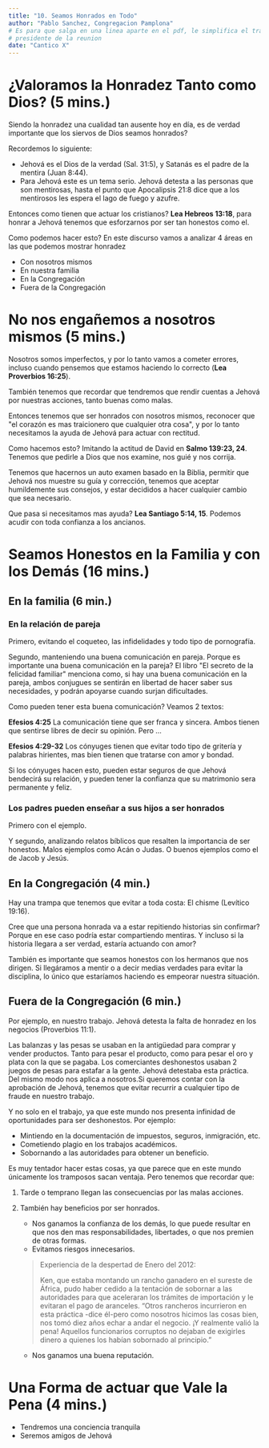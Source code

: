 ```yaml
---
title: "10. Seamos Honrados en Todo"
author: "Pablo Sanchez, Congregacion Pamplona"
# Es para que salga en una linea aparte en el pdf, le simplifica el trabajo al
# presidente de la reunion
date: "Cantico X"
---
```


¿Valoramos la Honradez Tanto como Dios? (5 mins.)
=================================================


<!-- TODO: Poner una introduccion de mas o menos 3 minutos -->

Siendo la honradez una cualidad tan ausente hoy en día, es de verdad importante
que los siervos de Dios seamos honrados?

Recordemos lo siguiente:

* Jehová es el Dios de la verdad (Sal. 31:5), y Satanás es el padre de la
  mentira (Juan 8:44).
* Para Jehová este es un tema serio. Jehová detesta a las personas que son
  mentirosas, hasta el punto que Apocalipsis 21:8 dice que a los mentirosos les
  espera el lago de fuego y azufre.

Entonces como tienen que actuar los cristianos? **Lea Hebreos 13:18**, para
honrar a Jehová tenemos que esforzarnos por ser tan honestos como el.

Como podemos hacer esto? En este discurso vamos a analizar 4 áreas en las que
podemos mostrar honradez

* Con nosotros mismos
* En nuestra familia
* En la Congregación
* Fuera de la Congregación

No nos engañemos a nosotros mismos (5 mins.)
============================================

Nosotros somos imperfectos, y por lo tanto vamos a cometer errores, incluso
cuando pensemos que estamos haciendo lo correcto (**Lea Proverbios 16:25**).

También tenemos que recordar que tendremos que rendir cuentas a Jehová por
nuestras acciones, tanto buenas como malas.

Entonces tenemos que ser honrados con nosotros mismos, reconocer que "el
corazón es mas traicionero que cualquier otra cosa", y por lo tanto necesitamos
la ayuda de Jehová para actuar con rectitud.

Como hacemos esto? Imitando la actitud de David en **Salmo 139:23, 24**.
Tenemos que pedirle a Dios que nos examine, nos guié y nos corrija.

Tenemos que hacernos un auto examen basado en la Biblia, permitir que Jehová
nos muestre su guía y corrección, tenemos que aceptar humildemente sus
consejos, y estar decididos a hacer cualquier cambio que sea necesario.

Que pasa si necesitamos mas ayuda? **Lea Santiago 5:14, 15**. Podemos acudir
con toda confianza a los ancianos.

Seamos Honestos en la Familia y con los Demás (16 mins.)
========================================================

En la familia (6 min.)
----------------------

### En la relación de pareja

Primero, evitando el coqueteo, las infidelidades y todo tipo de pornografía.

Segundo, manteniendo una buena comunicación en pareja. Porque es importante una
buena comunicación en la pareja? El libro "El secreto de la felicidad familiar"
menciona como, si hay una buena comunicación en la pareja, ambos conjugues se
sentirán en libertad de hacer saber sus necesidades, y podrán apoyarse cuando
surjan dificultades.

Como pueden tener esta buena comunicación? Veamos 2 textos:

**Efesios 4:25** La comunicación tiene que ser franca y sincera. Ambos tienen
que sentirse libres de decir su opinión. Pero ...

**Efesios 4:29-32** Los cónyuges tienen que evitar todo tipo de gritería
y palabras hirientes, mas bien tienen que tratarse con amor y bondad.

Si los cónyuges hacen esto, pueden estar seguros de que Jehová bendecirá su
relación, y pueden tener la confianza que su matrimonio sera permanente
y feliz.

### Los padres pueden enseñar a sus hijos a ser honrados

Primero con el ejemplo.

Y segundo, analizando relatos bíblicos que resalten la importancia de ser
honestos. Malos ejemplos como Acán o Judas. O buenos ejemplos como el de Jacob
y Jesús.

En la Congregación (4 min.)
---------------------------

<!--TODO Termina para ocupar mas el tiempo, aunque no se como puedo expandirme
mas-->

Hay una trampa que tenemos que evitar a toda costa: El chisme (Levítico 19:16).

Cree que una persona honrada va a estar repitiendo historias sin confirmar?
Porque en ese caso podría estar compartiendo mentiras. Y incluso si la historia
llegara a ser verdad, estaría actuando con amor?

También es importante que seamos honestos con los hermanos que nos dirigen. Si
llegáramos a mentir o a decir medias verdades para evitar la disciplina, lo
único que estaríamos haciendo es empeorar nuestra situación.

Fuera de la Congregación (6 min.)
---------------------------------

Por ejemplo, en nuestro trabajo. Jehová detesta la falta de honradez en los
negocios (Proverbios 11:1).

Las balanzas y las pesas se usaban en la antigüedad para comprar y vender
productos. Tanto para pesar el producto, como para pesar el oro y plata con la
que se pagaba. Los comerciantes deshonestos usaban 2 juegos de pesas para
estafar a la gente. Jehová detestaba esta práctica. Del mismo modo nos aplica
a nosotros.Si queremos contar con la aprobación de Jehová, tenemos que evitar
recurrir a cualquier tipo de fraude en nuestro trabajo.

Y no solo en el trabajo, ya que este mundo nos presenta infinidad de
oportunidades para ser deshonestos. Por ejemplo:

* Mintiendo en la documentación de impuestos, seguros, inmigración, etc.
* Cometiendo plagio en los trabajos académicos.
* Sobornando a las autoridades para obtener un beneficio.

Es muy tentador hacer estas cosas, ya que parece que en este mundo únicamente
los tramposos sacan ventaja. Pero tenemos que recordar que:

1. Tarde o temprano llegan las consecuencias por las malas acciones.
2. También hay beneficios por ser honrados.
    * Nos ganamos la confianza de los demás, lo que puede resultar en que nos
      den mas responsabilidades, libertades, o que nos premien de otras formas.
    * Evitamos riesgos innecesarios.
    
    > Experiencia de la despertad de Enero del 2012:
    > 
    > Ken, que estaba montando un rancho ganadero en el sureste de África,
    > pudo haber cedido a la tentación de sobornar a las autoridades para que
    > aceleraran los trámites de importación y le evitaran el pago de aranceles.
    > “Otros rancheros incurrieron en esta práctica -dice él-pero como nosotros
    > hicimos las cosas bien, nos tomó diez años echar a andar el negocio. ¡Y
    > realmente valió la pena! Aquellos funcionarios corruptos no dejaban de
    > exigirles dinero a quienes los habían sobornado al principio.”

    * Nos ganamos una buena reputación.

Una Forma de actuar que Vale la Pena (4 mins.)
==============================================

* Tendremos una conciencia tranquila
* Seremos amigos de Jehová
